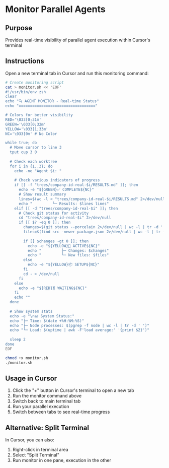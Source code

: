 # Monitor Parallel Agents

## Purpose
Provides real-time visibility of parallel agent execution within Cursor's terminal

## Instructions

Open a new terminal tab in Cursor and run this monitoring command:

```bash
# Create monitoring script
cat > monitor.sh << 'EOF'
#!/usr/bin/env zsh
clear
echo "🔍 AGENT MONITOR - Real-time Status"
echo "=================================="

# Colors for better visibility
RED='\033[0;31m'
GREEN='\033[0;32m'
YELLOW='\033[1;33m'
NC='\033[0m' # No Color

while true; do
  # Move cursor to line 3
  tput cup 3 0
  
  # Check each worktree
  for i in {1..3}; do
    echo -ne "Agent $i: "
    
    # Check various indicators of progress
    if [[ -f "trees/company-id-real-$i/RESULTS.md" ]]; then
      echo -e "${GREEN}✅ COMPLETE${NC}"
      # Show result summary
      lines=$(wc -l < "trees/company-id-real-$i/RESULTS.md" 2>/dev/null || echo "0")
      echo "         └─ Results: $lines lines"
    elif [[ -d "trees/company-id-real-$i" ]]; then
      # Check git status for activity
      cd "trees/company-id-real-$i" 2>/dev/null
      if [[ $? -eq 0 ]]; then
        changes=$(git status --porcelain 2>/dev/null | wc -l | tr -d ' ')
        files=$(find src -newer package.json 2>/dev/null | wc -l | tr -d ' ')
        
        if [[ $changes -gt 0 ]]; then
          echo -e "${YELLOW}🔄 ACTIVE${NC}"
          echo "         ├─ Changes: $changes"
          echo "         └─ New files: $files"
        else
          echo -e "${YELLOW}📦 SETUP${NC}"
        fi
        cd - > /dev/null
      fi
    else
      echo -e "${RED}⏳ WAITING${NC}"
    fi
    echo ""
  done
  
  # Show system stats
  echo -e "\n📊 System Status:"
  echo "├─ Time: $(date +%H:%M:%S)"
  echo "├─ Node processes: $(pgrep -f node | wc -l | tr -d ' ')"
  echo "└─ Load: $(uptime | awk -F'load average:' '{print $2}')"
  
  sleep 2
done
EOF

chmod +x monitor.sh
./monitor.sh
```

## Usage in Cursor

1. Click the "+" button in Cursor's terminal to open a new tab
2. Run the monitor command above
3. Switch back to main terminal tab
4. Run your parallel execution
5. Switch between tabs to see real-time progress

## Alternative: Split Terminal

In Cursor, you can also:
1. Right-click in terminal area
2. Select "Split Terminal" 
3. Run monitor in one pane, execution in the other